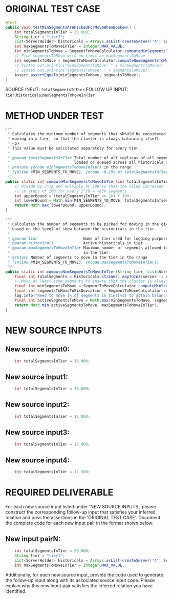 # ORIGINAL TEST CASE
```java
@Test
public void testMinSegmentsArePickedForMoveWhenNoSkew() {
    int totalSegmentsInTier = 20_000;
    String tier = "tier1";
    List<ServerHolder> historicals = Arrays.asList(createServer("A", SegmentToMoveCalculatorTest.WIKI_SEGMENTS), createServer("B", SegmentToMoveCalculatorTest.WIKI_SEGMENTS));
    int maxSegmentsToMoveInTier = Integer.MAX_VALUE;
    int minSegmentsToMove = SegmentToMoveCalculator.computeMinSegmentsToMoveInTier(totalSegmentsInTier);
    // Find segmentsToMove with no limit on maxSegmentsToMove
    int segmentsToMove = SegmentToMoveCalculator.computeNumSegmentsToMoveInTier(tier, historicals, maxSegmentsToMoveInTier);
    // System.out.println("minSegmentsToMove: " + minSegmentsToMove);
    // System.out.println("segmentsToMove: " + segmentsToMove);
    Assert.assertEquals(minSegmentsToMove, segmentsToMove);
}

```
SOURCE INPUT: `totalSegmentsInTier`
FOLLOW UP INPUT: `tier`,`historicals`,`maxSegmentsToMoveInTier`


# METHOD UNDER TEST
```java
/**
 * Calculates the minimum number of segments that should be considered for
 * moving in a tier, so that the cluster is always balancing itself.
 * <p>
 * This value must be calculated separately for every tier.
 *
 * @param totalSegmentsInTier Total number of all replicas of all segments
 *                            loaded or queued across all historicals in the tier.
 * @return {@code minSegmentsToMoveInTier} in the range
 * [{@link #MIN_SEGMENTS_TO_MOVE}, {@code ~0.15% of totalSegmentsInTier}].
 */
public static int computeMinSegmentsToMoveInTier(int totalSegmentsInTier) {
    // Divide by 2^14 and multiply by 100 so that the value increases
    // in steps of 100 for every 2^16 = ~65k segments
    int upperBound = (totalSegmentsInTier >> 16) * 100;
    int lowerBound = Math.min(MIN_SEGMENTS_TO_MOVE, totalSegmentsInTier);
    return Math.max(lowerBound, upperBound);
}

/**
 * Calculates the number of segments to be picked for moving in the given tier,
 * based on the level of skew between the historicals in the tier.
 *
 * @param tier                    Name of tier used for logging purposes
 * @param historicals             Active historicals in tier
 * @param maxSegmentsToMoveInTier Maximum number of segments allowed to be moved
 *                                in the tier.
 * @return Number of segments to move in the tier in the range
 * [{@link #MIN_SEGMENTS_TO_MOVE}, {@code maxSegmentsToMoveInTier}].
 */
public static int computeNumSegmentsToMoveInTier(String tier, List<ServerHolder> historicals, int maxSegmentsToMoveInTier) {
    final int totalSegments = historicals.stream().mapToInt(server -> server.getProjectedSegments().getTotalSegmentCount()).sum();
    // Move at least some segments to ensure that the cluster is always balancing itself
    final int minSegmentsToMove = SegmentToMoveCalculator.computeMinSegmentsToMoveInTier(totalSegments);
    final int segmentsToMoveToFixDeviation = SegmentToMoveCalculator.computeNumSegmentsToMoveToBalanceTier(tier, historicals);
    log.info("Need to move [%,d] segments in tier[%s] to attain balance. Allowed values are [min=%d, max=%d].", segmentsToMoveToFixDeviation, tier, minSegmentsToMove, maxSegmentsToMoveInTier);
    final int activeSegmentsToMove = Math.max(minSegmentsToMove, segmentsToMoveToFixDeviation);
    return Math.min(activeSegmentsToMove, maxSegmentsToMoveInTier);
}

```


# NEW SOURCE INPUTS
## New source input0:
```java
    int totalSegmentsInTier = 10_000;
```

## New source input1:
```java
    int totalSegmentsInTier = 30_000;
```

## New source input2:
```java
    int totalSegmentsInTier = 15_000;
```

## New source input3:
```java
    int totalSegmentsInTier = 25_000;
```

## New source input4:
```java
    int totalSegmentsInTier = 12_500;
```



# REQUIRED DELIVERABLE
For each new source input listed under 'NEW SOURCE INPUTS', please construct the corresponding follow-up input that satisfies your inferred relation and pass the assertions in the 'ORIGINAL TEST CASE'. Document the complete code for each new input pair in the format shown below:
## New input pairN:
```java
    int totalSegmentsInTier = 20_000;
    String tier = "tier1";
    List<ServerHolder> historicals = Arrays.asList(createServer("A", SegmentToMoveCalculatorTest.WIKI_SEGMENTS), createServer("B", SegmentToMoveCalculatorTest.WIKI_SEGMENTS));
    int maxSegmentsToMoveInTier = Integer.MAX_VALUE;
```

Additionally, for each new source input, provide the code used to generate the follow-up input along with its associated source input code. Please explain why this new input pair satisfies the inferred relation you have identified.